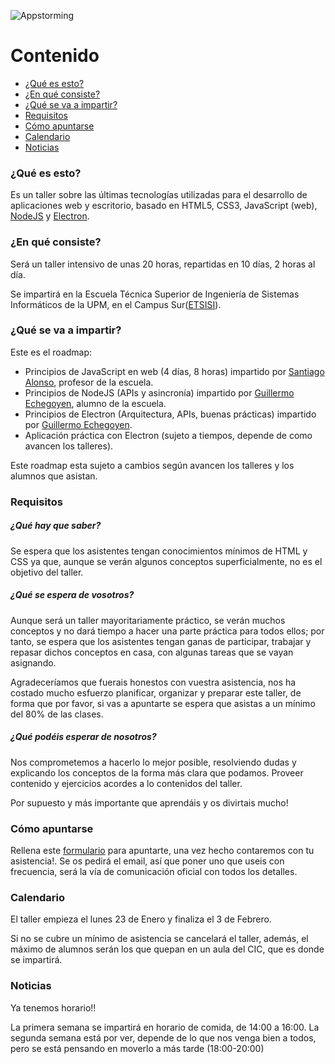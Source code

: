 ![Appstorming](https://raw.githubusercontent.com/m0n0l0c0/TallerWeb/master/img/app_storming.jpg "AppStorming Logo")

# Contenido

* [¿Qué es esto?](#queesto)
* [¿En qué consiste?](#enqueconsiste)
* [¿Qué se va a impartir?](#queseimparte)
* [Requisitos](#requisitos)
* [Cómo apuntarse](#apuntarse)
* [Calendario](#calendario)
* [Noticias](#noticias)

### ¿Qué es esto?

Es un taller sobre las últimas tecnologías utilizadas para el desarrollo de aplicaciones web y escritorio, basado en HTML5, CSS3, JavaScript (web), [NodeJS](https://nodejs.org/) y [Electron](http://electron.atom.io/).

### ¿En qué consiste?

Será un taller intensivo de unas 20 horas, repartidas en 10 días, 2 horas al día.

Se impartirá en la Escuela Técnica Superior de Ingeniería de Sistemas Informáticos de la UPM, en el Campus Sur([ETSISI](http://www.etsisi.upm.es/)).

### ¿Qué se va a impartir?

Este es el roadmap:
* Principios de JavaScript en web (4 días, 8 horas) impartido por [Santiago Alonso](https://es.linkedin.com/in/santiago-alonso-villaverde-30439a1a), profesor de la escuela.
* Principios de NodeJS (APIs y asincronía) impartido por [Guillermo Echegoyen](https://www.linkedin.com/in/guillermo-blanco-354a6a51), alumno de la escuela.
* Principios de Electron (Arquitectura, APIs, buenas prácticas) impartido por [Guillermo Echegoyen](https://www.linkedin.com/in/guillermo-blanco-354a6a51).
* Aplicación práctica con Electron (sujeto a tiempos, depende de como avancen los talleres).

Este roadmap esta sujeto a cambios según avancen los talleres y los alumnos que asistan.

### Requisitos

##### ¿Qué hay que saber?

Se espera que los asistentes tengan conocimientos mínimos de HTML y CSS ya que, aunque se verán algunos conceptos superficialmente, no es el objetivo del taller.

##### ¿Qué se espera de vosotros?

Aunque será un taller mayoritariamente práctico, se verán muchos conceptos y no dará tiempo a hacer una parte práctica para todos ellos; por tanto, se espera que los asistentes tengan ganas de participar, trabajar y repasar dichos conceptos en casa, con algunas tareas que se vayan asignando.

Agradeceríamos que fuerais honestos con vuestra asistencia, nos ha costado mucho esfuerzo planificar, organizar y preparar este taller, de forma que por favor, si vas a apuntarte se espera que asistas a un mínimo del 80% de las clases.

##### ¿Qué podéis esperar de nosotros?

Nos comprometemos a hacerlo lo mejor posible, resolviendo dudas y explicando los conceptos de la forma más clara que podamos.
Proveer contenido y ejercicios acordes a lo contenidos del taller.

Por supuesto y más importante que aprendáis y os divirtais mucho!

### Cómo apuntarse

Rellena este [formulario](https://goo.gl/forms/HK5fgJuLTMNtjIMH2) para apuntarte, una vez hecho contaremos con tu asistencia!. Se os pedirá el email, así que poner uno que useis con frecuencia, será la vía de comunicación oficial con todos los detalles.


### Calendario

El taller empieza el lunes 23 de Enero y finaliza el 3 de Febrero.

Si no se cubre un mínimo de asistencia se cancelará el taller, además, el máximo de alumnos serán los que quepan en un aula del CIC, que es donde se impartirá.

### Noticias

Ya tenemos horario!!

La primera semana se impartirá en horario de comida, de 14:00 a 16:00.
La segunda semana está por ver, depende de lo que nos venga bien a todos, pero se está  pensando en moverlo a más tarde (18:00-20:00)
